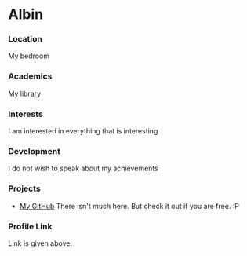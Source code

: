 # Albin

### Location

My bedroom

### Academics

My library

### Interests

I am interested in everything that is interesting

### Development

I do not wish to speak about my achievements

### Projects

- [My GitHub](https://github.com/AK04) There isn't much here. But check it out if you are free. :P

### Profile Link

Link is given above.
